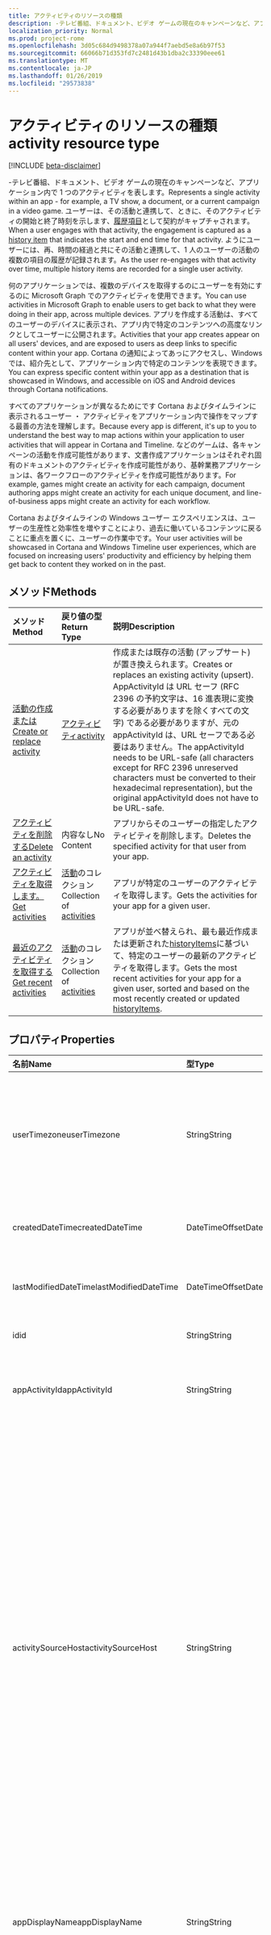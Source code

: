 ```yaml
---
title: アクティビティのリソースの種類
description: -テレビ番組、ドキュメント、ビデオ ゲームの現在のキャンペーンなど、アプリケーション内で 1 つのアクティビティを表します。 ユーザーは、その活動と連携して、ときに、そのアクティビティの開始と終了時刻を示す履歴項目として契約がキャプチャされます。 ようにユーザーには、再、時間の経過と共にその活動と連携して、1 人のユーザーの活動の複数の項目の履歴が記録されます。
localization_priority: Normal
ms.prod: project-rome
ms.openlocfilehash: 3d05c684d9498378a07a944f7aebd5e8a6b97f53
ms.sourcegitcommit: 66066b71d353fd7c2481d43b1dba2c33390eee61
ms.translationtype: MT
ms.contentlocale: ja-JP
ms.lasthandoff: 01/26/2019
ms.locfileid: "29573838"
---
```

# <a name="activity-resource-type"></a><span data-ttu-id="d44f8-105">アクティビティのリソースの種類</span><span class="sxs-lookup"><span data-stu-id="d44f8-105">activity resource type</span></span>

[!INCLUDE [beta-disclaimer](../../includes/beta-disclaimer.md)]

<span data-ttu-id="d44f8-106">-テレビ番組、ドキュメント、ビデオ ゲームの現在のキャンペーンなど、アプリケーション内で 1 つのアクティビティを表します。</span><span class="sxs-lookup"><span data-stu-id="d44f8-106">Represents a single activity within an app - for example, a TV show, a document, or a current campaign in a video game.</span></span> <span data-ttu-id="d44f8-107">ユーザーは、その活動と連携して、ときに、そのアクティビティの開始と終了時刻を示します、[履歴項目](projectrome-historyitem.md)として契約がキャプチャされます。</span><span class="sxs-lookup"><span data-stu-id="d44f8-107">When a user engages with that activity, the engagement is captured as a [history item](projectrome-historyitem.md) that indicates the start and end time for that activity.</span></span> <span data-ttu-id="d44f8-108">ようにユーザーには、再、時間の経過と共にその活動と連携して、1 人のユーザーの活動の複数の項目の履歴が記録されます。</span><span class="sxs-lookup"><span data-stu-id="d44f8-108">As the user re-engages with that activity over time, multiple history items are recorded for a single user activity.</span></span>

<span data-ttu-id="d44f8-109">何のアプリケーションでは、複数のデバイスを取得するのにユーザーを有効にするのに Microsoft Graph でのアクティビティを使用できます。</span><span class="sxs-lookup"><span data-stu-id="d44f8-109">You can use activities in Microsoft Graph to enable users to get back to what they were doing in their app, across multiple devices.</span></span> <span data-ttu-id="d44f8-110">アプリを作成する活動は、すべてのユーザーのデバイスに表示され、アプリ内で特定のコンテンツへの高度なリンクとしてユーザーに公開されます。</span><span class="sxs-lookup"><span data-stu-id="d44f8-110">Activities that your app creates appear on all users' devices, and are exposed to users as deep links to specific content within your app.</span></span> <span data-ttu-id="d44f8-111">Cortana の通知によってあっにアクセスし、Windows では、紹介先として、アプリケーション内で特定のコンテンツを表現できます。</span><span class="sxs-lookup"><span data-stu-id="d44f8-111">You can express specific content within your app as a destination that is showcased in Windows, and accessible on iOS and Android devices through Cortana notifications.</span></span>

<span data-ttu-id="d44f8-112">すべてのアプリケーションが異なるためにです Cortana およびタイムラインに表示されるユーザー ・ アクティビティをアプリケーション内で操作をマップする最善の方法を理解します。</span><span class="sxs-lookup"><span data-stu-id="d44f8-112">Because every app is different, it's up to you to understand the best way to map actions within your application to user activities that will appear in Cortana and Timeline.</span></span> <span data-ttu-id="d44f8-113">などのゲームは、各キャンペーンの活動を作成可能性があります、文書作成アプリケーションはそれぞれ固有のドキュメントのアクティビティを作成可能性があり、基幹業務アプリケーションは、各ワークフローのアクティビティを作成可能性があります。</span><span class="sxs-lookup"><span data-stu-id="d44f8-113">For example, games might create an activity for each campaign, document authoring apps might create an activity for each unique document, and line-of-business apps might create an activity for each workflow.</span></span>

<span data-ttu-id="d44f8-114">Cortana およびタイムラインの Windows ユーザー エクスペリエンスは、ユーザーの生産性と効率性を増やすことにより、過去に働いているコンテンツに戻ることに重点を置くに、ユーザーの作業中です。</span><span class="sxs-lookup"><span data-stu-id="d44f8-114">Your user activities will be showcased in Cortana and Windows Timeline user experiences, which are focused on increasing users' productivity and efficiency by helping them get back to content they worked on in the past.</span></span>

## <a name="methods"></a><span data-ttu-id="d44f8-115">メソッド</span><span class="sxs-lookup"><span data-stu-id="d44f8-115">Methods</span></span>

|<span data-ttu-id="d44f8-116">メソッド</span><span class="sxs-lookup"><span data-stu-id="d44f8-116">Method</span></span> | <span data-ttu-id="d44f8-117">戻り値の型</span><span class="sxs-lookup"><span data-stu-id="d44f8-117">Return Type</span></span> | <span data-ttu-id="d44f8-118">説明</span><span class="sxs-lookup"><span data-stu-id="d44f8-118">Description</span></span>|
|:------|:------------|:-----------|
|[<span data-ttu-id="d44f8-119">活動の作成または</span><span class="sxs-lookup"><span data-stu-id="d44f8-119">Create or replace activity</span></span>](../api/projectrome-put-activity.md) | [<span data-ttu-id="d44f8-120">アクティビティ</span><span class="sxs-lookup"><span data-stu-id="d44f8-120">activity</span></span>](projectrome-activity.md) |<span data-ttu-id="d44f8-121">作成または既存の活動 (アップサート) が置き換えられます。</span><span class="sxs-lookup"><span data-stu-id="d44f8-121">Creates or replaces an existing activity (upsert).</span></span> <span data-ttu-id="d44f8-122">AppActivityId は URL セーフ (RFC 2396 の予約文字は、16 進表現に変換する必要がありますを除くすべての文字) である必要がありますが、元の appActivityId は、URL セーフである必要はありません。</span><span class="sxs-lookup"><span data-stu-id="d44f8-122">The appActivityId needs to be URL-safe (all characters except for RFC 2396 unreserved characters must be converted to their hexadecimal representation), but the original appActivityId does not have to be URL-safe.</span></span> |
|[<span data-ttu-id="d44f8-123">アクティビティを削除する</span><span class="sxs-lookup"><span data-stu-id="d44f8-123">Delete an activity</span></span>](../api/projectrome-delete-activity.md) | <span data-ttu-id="d44f8-124">内容なし</span><span class="sxs-lookup"><span data-stu-id="d44f8-124">No Content</span></span> | <span data-ttu-id="d44f8-125">アプリからそのユーザーの指定したアクティビティを削除します。</span><span class="sxs-lookup"><span data-stu-id="d44f8-125">Deletes the specified activity for that user from your app.</span></span>|
|[<span data-ttu-id="d44f8-126">アクティビティを取得します。</span><span class="sxs-lookup"><span data-stu-id="d44f8-126">Get activities</span></span>](../api/projectrome-get-activities.md) | <span data-ttu-id="d44f8-127">[活動](projectrome-activity.md)のコレクション</span><span class="sxs-lookup"><span data-stu-id="d44f8-127">Collection of [activities](projectrome-activity.md)</span></span> | <span data-ttu-id="d44f8-128">アプリが特定のユーザーのアクティビティを取得します。</span><span class="sxs-lookup"><span data-stu-id="d44f8-128">Gets the activities for your app for a given user.</span></span>|
|[<span data-ttu-id="d44f8-129">最近のアクティビティを取得する</span><span class="sxs-lookup"><span data-stu-id="d44f8-129">Get recent activities</span></span>](../api/projectrome-get-recent-activities.md) | <span data-ttu-id="d44f8-130">[活動](projectrome-activity.md)のコレクション</span><span class="sxs-lookup"><span data-stu-id="d44f8-130">Collection of [activities](projectrome-activity.md)</span></span> | <span data-ttu-id="d44f8-131">アプリが並べ替えられ、最も最近作成または更新された[historyItems](projectrome-historyitem.md)に基づいて、特定のユーザーの最新のアクティビティを取得します。</span><span class="sxs-lookup"><span data-stu-id="d44f8-131">Gets the most recent activities for your app for a given user, sorted and based on the most recently created or updated [historyItems](projectrome-historyitem.md).</span></span>|

## <a name="properties"></a><span data-ttu-id="d44f8-132">プロパティ</span><span class="sxs-lookup"><span data-stu-id="d44f8-132">Properties</span></span>

|<span data-ttu-id="d44f8-133">名前</span><span class="sxs-lookup"><span data-stu-id="d44f8-133">Name</span></span> | <span data-ttu-id="d44f8-134">型</span><span class="sxs-lookup"><span data-stu-id="d44f8-134">Type</span></span> | <span data-ttu-id="d44f8-135">説明</span><span class="sxs-lookup"><span data-stu-id="d44f8-135">Description</span></span>|
|:----|:-----|:-----------|
|<span data-ttu-id="d44f8-136">userTimezone</span><span class="sxs-lookup"><span data-stu-id="d44f8-136">userTimezone</span></span> | <span data-ttu-id="d44f8-137">String</span><span class="sxs-lookup"><span data-stu-id="d44f8-137">String</span></span> | <span data-ttu-id="d44f8-138">省略可能。</span><span class="sxs-lookup"><span data-stu-id="d44f8-138">Optional.</span></span> <span data-ttu-id="d44f8-139">活動の作成時に配置されましたユーザーのデバイスのアクティビティを生成するために使用するタイム ゾーンクロスプラット フォーム形式をサポートするために、Olson の Id として指定された値です。</span><span class="sxs-lookup"><span data-stu-id="d44f8-139">The timezone in which the user's device used to generate the activity was located at activity creation time; values supplied as Olson IDs in order to support cross-platform representation.</span></span>|
|<span data-ttu-id="d44f8-140">createdDateTime</span><span class="sxs-lookup"><span data-stu-id="d44f8-140">createdDateTime</span></span> | <span data-ttu-id="d44f8-141">DateTimeOffset</span><span class="sxs-lookup"><span data-stu-id="d44f8-141">DateTimeOffset</span></span> | <span data-ttu-id="d44f8-142">サーバーで設定します。</span><span class="sxs-lookup"><span data-stu-id="d44f8-142">Set by the server.</span></span> <span data-ttu-id="d44f8-143">サーバー上にオブジェクトが作成されたときの utc 日時。</span><span class="sxs-lookup"><span data-stu-id="d44f8-143">DateTime in UTC when the object was created on the server.</span></span> |
|<span data-ttu-id="d44f8-144">lastModifiedDateTime</span><span class="sxs-lookup"><span data-stu-id="d44f8-144">lastModifiedDateTime</span></span> | <span data-ttu-id="d44f8-145">DateTimeOffset</span><span class="sxs-lookup"><span data-stu-id="d44f8-145">DateTimeOffset</span></span> | <span data-ttu-id="d44f8-146">サーバーで設定します。</span><span class="sxs-lookup"><span data-stu-id="d44f8-146">Set by the server.</span></span> <span data-ttu-id="d44f8-147">サーバー上にオブジェクトが変更されたときの utc 日時。</span><span class="sxs-lookup"><span data-stu-id="d44f8-147">DateTime in UTC when the object was modified on the server.</span></span> |
|<span data-ttu-id="d44f8-148">id</span><span class="sxs-lookup"><span data-stu-id="d44f8-148">id</span></span> | <span data-ttu-id="d44f8-149">String</span><span class="sxs-lookup"><span data-stu-id="d44f8-149">String</span></span> | <span data-ttu-id="d44f8-150">サーバーによって生成される ID が URL に対応するために使用します。</span><span class="sxs-lookup"><span data-stu-id="d44f8-150">Server-generated ID used for URL addressing.</span></span>|
|<span data-ttu-id="d44f8-151">appActivityId</span><span class="sxs-lookup"><span data-stu-id="d44f8-151">appActivityId</span></span> | <span data-ttu-id="d44f8-152">String</span><span class="sxs-lookup"><span data-stu-id="d44f8-152">String</span></span> | <span data-ttu-id="d44f8-153">必須。</span><span class="sxs-lookup"><span data-stu-id="d44f8-153">Required.</span></span> <span data-ttu-id="d44f8-154">呼び出し元によって、不変をその後提供された - アプリケーションのコンテキストで一意のアクティビティ ID です。</span><span class="sxs-lookup"><span data-stu-id="d44f8-154">The unique activity ID in the context of the app - supplied by caller and immutable thereafter.</span></span>|
|<span data-ttu-id="d44f8-155">activitySourceHost</span><span class="sxs-lookup"><span data-stu-id="d44f8-155">activitySourceHost</span></span> | <span data-ttu-id="d44f8-156">String</span><span class="sxs-lookup"><span data-stu-id="d44f8-156">String</span></span> | <span data-ttu-id="d44f8-157">必須。</span><span class="sxs-lookup"><span data-stu-id="d44f8-157">Required.</span></span> <span data-ttu-id="d44f8-158">アプリケーションのクロスプラット フォームの id のマッピングを表すドメインの URL です。</span><span class="sxs-lookup"><span data-stu-id="d44f8-158">URL for the domain representing the cross-platform identity mapping for the app.</span></span> <span data-ttu-id="d44f8-159">マッピングは、ドメインでホストされている JSON ファイルとして、ストアドや Windows デベロッパー センターを使用して構成できます。</span><span class="sxs-lookup"><span data-stu-id="d44f8-159">Mapping is stored either as a JSON file hosted on the domain or configurable via Windows Dev Center.</span></span> <span data-ttu-id="d44f8-160">JSON ファイルは、クロス プラットフォーム アプリケーション識別子の名前はまたはトップ レベルのドメイン レベルのいずれか、"HTTPS"ドメインのルートでホストされていますとサブのドメインが含まれます。</span><span class="sxs-lookup"><span data-stu-id="d44f8-160">The JSON file is named cross-platform-app-identifiers and is hosted at root of your HTTPS domain, either at the top level domain or include a sub domain.</span></span> <span data-ttu-id="d44f8-161">例: https://contoso.com または https://myapp.contoso.com。しかし、https://myapp.contoso.com/somepath は無効です。</span><span class="sxs-lookup"><span data-stu-id="d44f8-161">For example: https://contoso.com or https://myapp.contoso.com but NOT https://myapp.contoso.com/somepath.</span></span> <span data-ttu-id="d44f8-162">クロスプラット フォームのアプリケーション id ごと、一意のファイルおよびドメイン (またはサブドメイン) をすることが必要です。</span><span class="sxs-lookup"><span data-stu-id="d44f8-162">You must have a unique file and domain (or sub domain) per cross-platform app identity.</span></span> <span data-ttu-id="d44f8-163">たとえば、PowerPoint と Word の別のファイルとドメインが必要です。</span><span class="sxs-lookup"><span data-stu-id="d44f8-163">For example, a separate file and domain is needed for Word vs. PowerPoint.</span></span>|
|<span data-ttu-id="d44f8-164">appDisplayName</span><span class="sxs-lookup"><span data-stu-id="d44f8-164">appDisplayName</span></span> | <span data-ttu-id="d44f8-165">String</span><span class="sxs-lookup"><span data-stu-id="d44f8-165">String</span></span> | <span data-ttu-id="d44f8-166">省略可能。</span><span class="sxs-lookup"><span data-stu-id="d44f8-166">Optional.</span></span> <span data-ttu-id="d44f8-167">アプリケーションがユーザーのローカル デバイスにインストールされていない場合の場合に使用するための活動を生成するために使用するアプリケーションの短い説明です。</span><span class="sxs-lookup"><span data-stu-id="d44f8-167">Short text description of the app used to generate the activity for use in cases when the app is not installed on the user’s local device.</span></span>|
|<span data-ttu-id="d44f8-168">activationUrl</span><span class="sxs-lookup"><span data-stu-id="d44f8-168">activationUrl</span></span> | <span data-ttu-id="d44f8-169">String</span><span class="sxs-lookup"><span data-stu-id="d44f8-169">String</span></span> | <span data-ttu-id="d44f8-170">必須。</span><span class="sxs-lookup"><span data-stu-id="d44f8-170">Required.</span></span> <span data-ttu-id="d44f8-171">AppId によって表される最適なネイティブの経験ではアクティビティを起動するために使用する URL です。</span><span class="sxs-lookup"><span data-stu-id="d44f8-171">URL used to launch the activity in the best native experience represented by the appId.</span></span> <span data-ttu-id="d44f8-172">ネイティブ アプリケーションが存在しない場合は、web ベースのアプリケーションを起動する場合があります。</span><span class="sxs-lookup"><span data-stu-id="d44f8-172">Might launch a web-based app if no native app exists.</span></span>|
|<span data-ttu-id="d44f8-173">fallbackUrl</span><span class="sxs-lookup"><span data-stu-id="d44f8-173">fallbackUrl</span></span> | <span data-ttu-id="d44f8-174">String</span><span class="sxs-lookup"><span data-stu-id="d44f8-174">String</span></span> | <span data-ttu-id="d44f8-175">省略可能。</span><span class="sxs-lookup"><span data-stu-id="d44f8-175">Optional.</span></span> <span data-ttu-id="d44f8-176">URL が利用可能な場合は、web ベースのアプリケーションでは、アクティビティの起動に使用します。</span><span class="sxs-lookup"><span data-stu-id="d44f8-176">URL used to launch the activity in a web-based app, if available.</span></span>|
|<span data-ttu-id="d44f8-177">contentUrl</span><span class="sxs-lookup"><span data-stu-id="d44f8-177">contentUrl</span></span> | <span data-ttu-id="d44f8-178">String</span><span class="sxs-lookup"><span data-stu-id="d44f8-178">String</span></span> | <span data-ttu-id="d44f8-179">省略可能。</span><span class="sxs-lookup"><span data-stu-id="d44f8-179">Optional.</span></span> <span data-ttu-id="d44f8-180">ネイティブまたは web ベースのアプリケーションの操作 (たとえば、RSS フィード内のアイテムへのポインター) の外部コンテンツを表示できる場合に使用されます。</span><span class="sxs-lookup"><span data-stu-id="d44f8-180">Used in the event the content can be rendered outside of a native or web-based app experience (for example, a pointer to an item in an RSS feed).</span></span>|
|<span data-ttu-id="d44f8-181">visualElements</span><span class="sxs-lookup"><span data-stu-id="d44f8-181">visualElements</span></span>| [<span data-ttu-id="d44f8-182">visualInfo</span><span class="sxs-lookup"><span data-stu-id="d44f8-182">visualInfo</span></span>](../resources/projectrome-visualinfo.md) | <span data-ttu-id="d44f8-183">必須です。</span><span class="sxs-lookup"><span data-stu-id="d44f8-183">Required.</span></span> <span data-ttu-id="d44f8-184">エクスペリエンスの利用状況を表示する情報を格納しているオブジェクト</span><span class="sxs-lookup"><span data-stu-id="d44f8-184">The object containing information to render the activity in the UX.</span></span>|
|<span data-ttu-id="d44f8-185">contentInfo</span><span class="sxs-lookup"><span data-stu-id="d44f8-185">contentInfo</span></span> | <span data-ttu-id="d44f8-186">JSON オブジェクトの型指定されていません。</span><span class="sxs-lookup"><span data-stu-id="d44f8-186">Untyped JSON object</span></span> | <span data-ttu-id="d44f8-187">省略可能。</span><span class="sxs-lookup"><span data-stu-id="d44f8-187">Optional.</span></span> <span data-ttu-id="d44f8-188">[Schema.org](https://schema.org)の構文に従ってコンテンツの拡張の説明を %ld 個の JSON データのカスタムの一部。</span><span class="sxs-lookup"><span data-stu-id="d44f8-188">A custom piece of data - JSON-LD extensible description of content according to [schema.org](https://schema.org) syntax.</span></span>|
|<span data-ttu-id="d44f8-189">expirationDateTime</span><span class="sxs-lookup"><span data-stu-id="d44f8-189">expirationDateTime</span></span> | <span data-ttu-id="d44f8-190">DateTimeOffset</span><span class="sxs-lookup"><span data-stu-id="d44f8-190">DateTimeOffset</span></span> | <span data-ttu-id="d44f8-191">サーバーで設定します。</span><span class="sxs-lookup"><span data-stu-id="d44f8-191">Set by the server.</span></span> <span data-ttu-id="d44f8-192">オブジェクトは、サーバー上で有効期限が切れたときの utc 日時。</span><span class="sxs-lookup"><span data-stu-id="d44f8-192">DateTime in UTC when the object expired on the server.</span></span>|
|<span data-ttu-id="d44f8-193">status</span><span class="sxs-lookup"><span data-stu-id="d44f8-193">status</span></span> | <span data-ttu-id="d44f8-194">列挙型文字列</span><span class="sxs-lookup"><span data-stu-id="d44f8-194">enum-string</span></span> | <span data-ttu-id="d44f8-195">サーバーで設定します。</span><span class="sxs-lookup"><span data-stu-id="d44f8-195">Set by the server.</span></span> <span data-ttu-id="d44f8-196">有効なオブジェクトを識別するために使用する状態コードです。</span><span class="sxs-lookup"><span data-stu-id="d44f8-196">A status code used to identify valid objects.</span></span> <span data-ttu-id="d44f8-197">値: アクティブな場合、更新、削除、無視されます。</span><span class="sxs-lookup"><span data-stu-id="d44f8-197">Values: active, updated, deleted, ignored.</span></span>|

## <a name="relationships"></a><span data-ttu-id="d44f8-198">関係</span><span class="sxs-lookup"><span data-stu-id="d44f8-198">Relationships</span></span>

|<span data-ttu-id="d44f8-199">リレーションシップ</span><span class="sxs-lookup"><span data-stu-id="d44f8-199">Relationship</span></span> | <span data-ttu-id="d44f8-200">型</span><span class="sxs-lookup"><span data-stu-id="d44f8-200">Type</span></span> | <span data-ttu-id="d44f8-201">説明</span><span class="sxs-lookup"><span data-stu-id="d44f8-201">Description</span></span>|
|:------------|:-----|:-----------|
|<span data-ttu-id="d44f8-202">historyItems</span><span class="sxs-lookup"><span data-stu-id="d44f8-202">historyItems</span></span>| <span data-ttu-id="d44f8-203">[historyItem](../resources/projectrome-historyitem.md)コレクション</span><span class="sxs-lookup"><span data-stu-id="d44f8-203">[historyItem](../resources/projectrome-historyitem.md) collection</span></span> | <span data-ttu-id="d44f8-204">省略可能。</span><span class="sxs-lookup"><span data-stu-id="d44f8-204">Optional.</span></span> <span data-ttu-id="d44f8-205">受け取りますおよび抑制ソリューションです。アクティビティの historyItems にナビゲーション プロパティです。</span><span class="sxs-lookup"><span data-stu-id="d44f8-205">NavigationProperty/Containment; navigation property to the activity's historyItems.</span></span>|

## <a name="json-representation"></a><span data-ttu-id="d44f8-206">JSON 表記</span><span class="sxs-lookup"><span data-stu-id="d44f8-206">JSON representation</span></span>

<span data-ttu-id="d44f8-207">以下は、リソースの JSON 表記です。</span><span class="sxs-lookup"><span data-stu-id="d44f8-207">Here is a JSON representation of the resource.</span></span>

<!-- {
  "blockType": "resource",
  "optionalProperties": [
    "userTimezone",
    "appDisplayName",
    "fallbackUrl",
    "contentUrl",
    "contentInfo",
    "visualElements",
    "historyItems"
  ],
  "@odata.type": "microsoft.graph.activity"
}-->

```json
{
    "appActivityId": "String",
    "activitySourceHost": "String (host name/domain/URL)",
    "userTimezone": "String",
    "appDisplayName": "String",
    "activationUrl": "String (URL)",
    "contentUrl": "String (URL)",
    "fallbackUrl": "String (URL)",
    "createdDateTime": "DateTimeOffset",
    "lastModifiedDateTime": "DateTimeOffset",
    "expirationDateTime": "DateTimeOffset",
    "id": "String",
    "status": "active | updated | deleted | ignored",
    "contentInfo": { "@data.type": "microsoft.graph.Json" },
    "visualElements": { "@data.type": "microsoft.graph.visualInfo" },
    "historyItems": [{ "@odata.type": "microsoft.graph.historyItem" }]
}
```

<!-- uuid: 8fcb5dbc-d5aa-4681-8e31-b001d5168d79
2017-06-07 14:57:30 UTC -->
<!--
{
  "type": "#page.annotation",
  "description": "activity resource",
  "keywords": "",
  "section": "documentation",
  "tocPath": "",
  "suppressions": [
    "Error: /api-reference/beta/resources/projectrome-activity.md:\r\n      Exception processing links.\r\n    System.ArgumentException: Link Definition was null. Link text: !INCLUDE [beta-disclaimer](../../includes/beta-disclaimer.md)\r\n      at ApiDoctor.Validation.DocFile.get_LinkDestinations()\r\n      at ApiDoctor.Validation.DocSet.ValidateLinks(Boolean includeWarnings, String[] relativePathForFiles, IssueLogger issues, Boolean requireFilenameCaseMatch, Boolean printOrphanedFiles)"
  ]
}
-->
